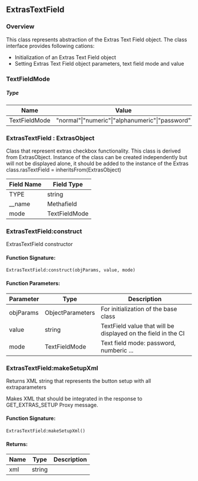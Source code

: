 ## ExtrasTextField

### Overview

This class represents abstraction of the Extras Text Field object. The class interface provides following cations:

- Initialization of an Extras Text Field object
- Setting Extras Text Field object parameters, text field mode and value


### TextFieldMode

##### Type

|Name|Value|
|---|---|
|TextFieldMode|"normal"\|"numeric"\|"alphanumeric"\|"password"|

### ExtrasTextField : ExtrasObject

 Class that represent extras checkbox functionality. This class is derived from ExtrasObject. Instance of the class can be created independently but will not be displayed alone, it should be added to the instance of the Extras class.rasTextField = inheritsFrom(ExtrasObject)

|Field Name|Field Type|
|---|---|
|TYPE|string|
|\_\_name|Methafield|
|mode|TextFieldMode|

### ExtrasTextField:construct

 ExtrasTextField constructor

#### Function Signature:

`ExtrasTextField:construct(objParams, value, mode)`

#### Function Parameters:

|Parameter|Type|Description|
|---|---|---|
|objParams|ObjectParameters|For initialization of the base class|
|value|string|TextField value that will be displayed on the field in the CI|
|mode|TextFieldMode|Text field mode: password, numberic ...|

### ExtrasTextField:makeSetupXml

 Returns XML string that represents the button setup with all extraparameters

 Makes XML that should be integrated in the response to
 GET\_EXTRAS\_SETUP Proxy message.


#### Function Signature:

`ExtrasTextField:makeSetupXml()`


#### Returns:

|Name|Type|Description|
|---|---|---|
|xml|string||
